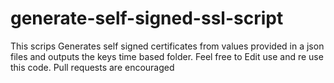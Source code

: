# generate-self-signed-ssl-script
This scrips Generates self signed certificates from values provided in a json files and outputs the keys time based folder.
Feel free to Edit use and re use this code.
Pull requests are encouraged
